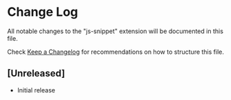 # Change Log

All notable changes to the "js-snippet" extension will be documented in this file.

Check [Keep a Changelog](http://keepachangelog.com/) for recommendations on how to structure this file.

## [Unreleased]

- Initial release